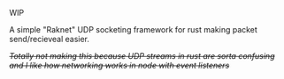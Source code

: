 WIP

A simple "Raknet" UDP socketing framework for rust making packet send/recieveal easier.

~~*Totally not making this because UDP streams in rust are sorta confusing and I like how networking works in node with event listeners*~~
